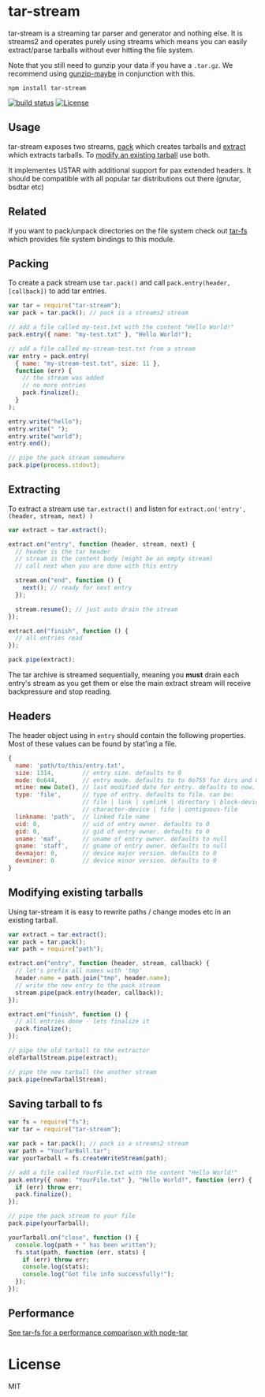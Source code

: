 # tar-stream

tar-stream is a streaming tar parser and generator and nothing else. It is streams2 and operates purely using streams which means you can easily extract/parse tarballs without ever hitting the file system.

Note that you still need to gunzip your data if you have a `.tar.gz`. We recommend using [gunzip-maybe](https://github.com/mafintosh/gunzip-maybe) in conjunction with this.

```
npm install tar-stream
```

[![build status](https://secure.travis-ci.org/mafintosh/tar-stream.png)](http://travis-ci.org/mafintosh/tar-stream)
[![License](https://img.shields.io/badge/license-MIT-blue.svg)](http://opensource.org/licenses/MIT)

## Usage

tar-stream exposes two streams, [pack](https://github.com/mafintosh/tar-stream#packing) which creates tarballs and [extract](https://github.com/mafintosh/tar-stream#extracting) which extracts tarballs. To [modify an existing tarball](https://github.com/mafintosh/tar-stream#modifying-existing-tarballs) use both.

It implementes USTAR with additional support for pax extended headers. It should be compatible with all popular tar distributions out there (gnutar, bsdtar etc)

## Related

If you want to pack/unpack directories on the file system check out [tar-fs](https://github.com/mafintosh/tar-fs) which provides file system bindings to this module.

## Packing

To create a pack stream use `tar.pack()` and call `pack.entry(header, [callback])` to add tar entries.

```js
var tar = require("tar-stream");
var pack = tar.pack(); // pack is a streams2 stream

// add a file called my-test.txt with the content "Hello World!"
pack.entry({ name: "my-test.txt" }, "Hello World!");

// add a file called my-stream-test.txt from a stream
var entry = pack.entry(
  { name: "my-stream-test.txt", size: 11 },
  function (err) {
    // the stream was added
    // no more entries
    pack.finalize();
  }
);

entry.write("hello");
entry.write(" ");
entry.write("world");
entry.end();

// pipe the pack stream somewhere
pack.pipe(process.stdout);
```

## Extracting

To extract a stream use `tar.extract()` and listen for `extract.on('entry', (header, stream, next) )`

```js
var extract = tar.extract();

extract.on("entry", function (header, stream, next) {
  // header is the tar header
  // stream is the content body (might be an empty stream)
  // call next when you are done with this entry

  stream.on("end", function () {
    next(); // ready for next entry
  });

  stream.resume(); // just auto drain the stream
});

extract.on("finish", function () {
  // all entries read
});

pack.pipe(extract);
```

The tar archive is streamed sequentially, meaning you **must** drain each entry's stream as you get them or else the main extract stream will receive backpressure and stop reading.

## Headers

The header object using in `entry` should contain the following properties.
Most of these values can be found by stat'ing a file.

```js
{
  name: 'path/to/this/entry.txt',
  size: 1314,        // entry size. defaults to 0
  mode: 0o644,       // entry mode. defaults to to 0o755 for dirs and 0o644 otherwise
  mtime: new Date(), // last modified date for entry. defaults to now.
  type: 'file',      // type of entry. defaults to file. can be:
                     // file | link | symlink | directory | block-device
                     // character-device | fifo | contiguous-file
  linkname: 'path',  // linked file name
  uid: 0,            // uid of entry owner. defaults to 0
  gid: 0,            // gid of entry owner. defaults to 0
  uname: 'maf',      // uname of entry owner. defaults to null
  gname: 'staff',    // gname of entry owner. defaults to null
  devmajor: 0,       // device major version. defaults to 0
  devminor: 0        // device minor version. defaults to 0
}
```

## Modifying existing tarballs

Using tar-stream it is easy to rewrite paths / change modes etc in an existing tarball.

```js
var extract = tar.extract();
var pack = tar.pack();
var path = require("path");

extract.on("entry", function (header, stream, callback) {
  // let's prefix all names with 'tmp'
  header.name = path.join("tmp", header.name);
  // write the new entry to the pack stream
  stream.pipe(pack.entry(header, callback));
});

extract.on("finish", function () {
  // all entries done - lets finalize it
  pack.finalize();
});

// pipe the old tarball to the extractor
oldTarballStream.pipe(extract);

// pipe the new tarball the another stream
pack.pipe(newTarballStream);
```

## Saving tarball to fs

```js
var fs = require("fs");
var tar = require("tar-stream");

var pack = tar.pack(); // pack is a streams2 stream
var path = "YourTarBall.tar";
var yourTarball = fs.createWriteStream(path);

// add a file called YourFile.txt with the content "Hello World!"
pack.entry({ name: "YourFile.txt" }, "Hello World!", function (err) {
  if (err) throw err;
  pack.finalize();
});

// pipe the pack stream to your file
pack.pipe(yourTarball);

yourTarball.on("close", function () {
  console.log(path + " has been written");
  fs.stat(path, function (err, stats) {
    if (err) throw err;
    console.log(stats);
    console.log("Got file info successfully!");
  });
});
```

## Performance

[See tar-fs for a performance comparison with node-tar](https://github.com/mafintosh/tar-fs/blob/master/README.md#performance)

# License

MIT
